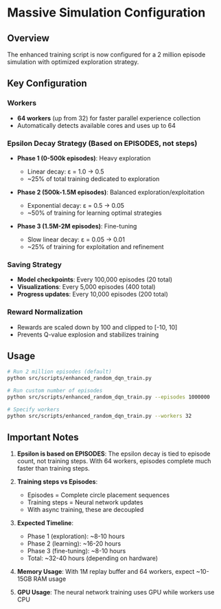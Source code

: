 # Massive Simulation Configuration

## Overview
The enhanced training script is now configured for a 2 million episode simulation with optimized exploration strategy.

## Key Configuration

### Workers
- **64 workers** (up from 32) for faster parallel experience collection
- Automatically detects available cores and uses up to 64

### Epsilon Decay Strategy (Based on EPISODES, not steps)
- **Phase 1 (0-500k episodes)**: Heavy exploration
  - Linear decay: ε = 1.0 → 0.5
  - ~25% of total training dedicated to exploration
  
- **Phase 2 (500k-1.5M episodes)**: Balanced exploration/exploitation
  - Exponential decay: ε = 0.5 → 0.05
  - ~50% of training for learning optimal strategies
  
- **Phase 3 (1.5M-2M episodes)**: Fine-tuning
  - Slow linear decay: ε = 0.05 → 0.01
  - ~25% of training for exploitation and refinement

### Saving Strategy
- **Model checkpoints**: Every 100,000 episodes (20 total)
- **Visualizations**: Every 5,000 episodes (400 total)
- **Progress updates**: Every 10,000 episodes (200 total)

### Reward Normalization
- Rewards are scaled down by 100 and clipped to [-10, 10]
- Prevents Q-value explosion and stabilizes training

## Usage

```bash
# Run 2 million episodes (default)
python src/scripts/enhanced_random_dqn_train.py

# Run custom number of episodes
python src/scripts/enhanced_random_dqn_train.py --episodes 1000000

# Specify workers
python src/scripts/enhanced_random_dqn_train.py --workers 32
```

## Important Notes

1. **Epsilon is based on EPISODES**: The epsilon decay is tied to episode count, not training steps. With 64 workers, episodes complete much faster than training steps.

2. **Training steps vs Episodes**: 
   - Episodes = Complete circle placement sequences
   - Training steps = Neural network updates
   - With async training, these are decoupled

3. **Expected Timeline**:
   - Phase 1 (exploration): ~8-10 hours
   - Phase 2 (learning): ~16-20 hours  
   - Phase 3 (fine-tuning): ~8-10 hours
   - Total: ~32-40 hours (depending on hardware)

4. **Memory Usage**: With 1M replay buffer and 64 workers, expect ~10-15GB RAM usage

5. **GPU Usage**: The neural network training uses GPU while workers use CPU